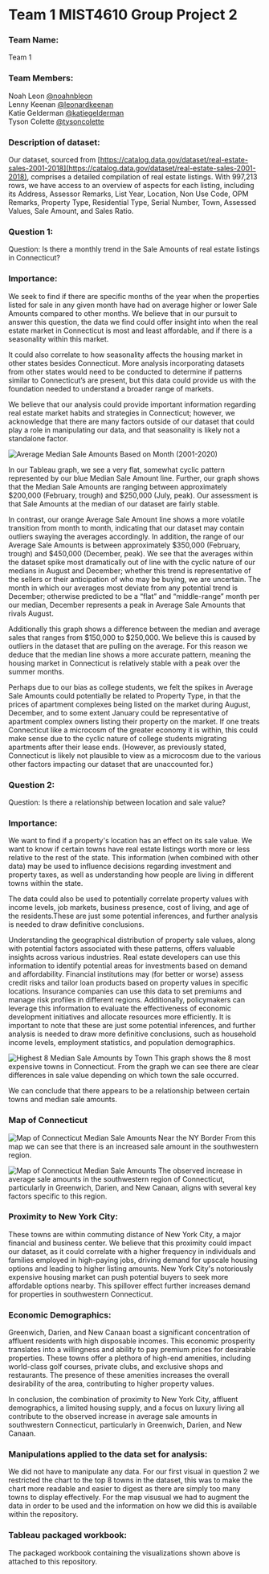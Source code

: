 # Team 1 MIST4610 Group Project 2

### Team Name:
Team 1

### Team Members:
Noah Leon [@noahnbleon](https://github.com/noahnbleon)\
Lenny Keenan [@leonardkeenan](https://github.com/LeonardKeenan)\
Katie Gelderman [@katiegelderman](https://github.com/Katiegelderman)\
Tyson Colette [@tysoncolette](https://github.com/tysoncolette)

### Description of dataset:
Our dataset, sourced from [https://catalog.data.gov/dataset/real-estate-sales-2001-2018](https://catalog.data.gov/dataset/real-estate-sales-2001-2018), comprises a detailed compilation of real estate listings. With 997,213 rows, we have access to an overview of aspects for each listing, including its Address, Assessor Remarks, List Year, Location, Non Use Code, OPM Remarks, Property Type, Residential Type, Serial Number, Town, Assessed Values, Sale Amount, and Sales Ratio.

### Question 1:
Question: Is there a monthly trend in the Sale Amounts of real estate listings in Connecticut?

### Importance:

We seek to find if there are specific months of the year when the properties listed for sale in any given month have had on average higher or lower Sale Amounts compared to other months. We believe that in our pursuit to answer this question, the data we find could offer insight into when the real estate market in Connecticut is most and least affordable, and if there is a seasonality within this market.

It could also correlate to how seasonality affects the housing market in other states besides Connecticut. More analysis incorporating datasets from other states would need to be conducted to determine if patterns similar to Connecticut’s are present, but this data could provide us with the foundation needed to understand a broader range of markets.

We believe that our analysis could provide important information regarding real estate market habits and strategies in Connecticut; however, we acknowledge that there are many factors outside of our dataset that could play a role in manipulating our data, and that seasonality is likely not a standalone factor.

![Average   Median Sale Amounts Based on Month (2001-2020)](https://github.com/noahnbleon/project2/assets/148257298/08615c83-7ce7-45fc-80d8-f09668899af6)

In our Tableau graph, we see a very flat, somewhat cyclic pattern represented by our blue Median Sale Amount line. Further, our graph shows that the Median Sale Amounts are ranging between approximately $200,000 (February, trough) and $250,000 (July, peak). Our assessment is that Sale Amounts at the median of our dataset are fairly stable.

In contrast, our orange Average Sale Amount line shows a more volatile transition from month to month, indicating that our dataset may contain outliers swaying the averages accordingly. In addition, the range of our Average Sale Amounts is between approximately $350,000 (February, trough) and $450,000 (December, peak). We see that the averages within the dataset spike most dramatically out of line with the cyclic nature of our medians in August and December; whether this trend is representative of the sellers or their anticipation of who may be buying, we are uncertain. The month in which our averages most deviate from any potential trend is December; otherwise predicted to be a “flat” and “middle-range” month per our median, December represents a peak in Average Sale Amounts that rivals August.

Additionally this graph shows a difference between the median and average sales that ranges from $150,000 to $250,000. We believe this is caused by outliers in the dataset that are pulling on the average. For this reason we deduce that the median line shows a more accurate pattern, meaning the housing market in Connecticut is relatively stable with a peak over the summer months.

Perhaps due to our bias as college students, we felt the spikes in Average Sale Amounts could potentially be related to Property Type, in that the prices of apartment complexes being listed on the market during August, December, and to some extent January could be representative of apartment complex owners listing their property on the market. If one treats Connecticut like a microcosm of the greater economy it is within, this could make sense due to the cyclic nature of college students migrating apartments after their lease ends. (However, as previously stated, Connecticut is likely not plausible to view as a microcosm due to the various other factors impacting our dataset that are unaccounted for.)

### Question 2:

Question: Is there a relationship between location and sale value?

### Importance:

We want to find if a property's location has an effect on its sale value. We want to know if certain towns have real estate listings worth more or less relative to the rest of the state. This information (when combined with other data) may be used to influence decisions regarding investment and property taxes, as well as understanding how people are living in different towns within the state.

The data could also be used to potentially correlate property values with income levels, job markets, business presence, cost of living, and age of the residents.These are just some potential inferences, and further analysis is needed to draw definitive conclusions.

Understanding the geographical distribution of property sale values, along with potential factors associated with these patterns, offers valuable insights across various industries. Real estate developers can use this information to identify potential areas for investments based on demand and affordability. Financial institutions may (for better or worse) assess credit risks and tailor loan products based on property values in specific locations. Insurance companies can use this data to set premiums and manage risk profiles in different regions. Additionally, policymakers can leverage this information to evaluate the effectiveness of economic development initiatives and allocate resources more efficiently. It is important to note that these are just some potential inferences, and further analysis is needed to draw more definitive conclusions, such as household income levels, employment statistics, and population demographics.

![Highest 8 Median Sale Amounts by Town](https://github.com/noahnbleon/project2/assets/148257298/0762b710-67a5-411c-a383-817ef4798f97)
This graph shows the 8 most expensive towns in Connecticut. From the graph we can see there are clear differences in sale value depending on which town the sale occurred.

We can conclude that there appears to be a relationship between certain towns and median sale amounts.

### Map of Connecticut
![Map of Connecticut Median Sale Amounts Near the NY Border](https://github.com/noahnbleon/project2/assets/148257298/0b6a1964-07c9-4906-b3b0-ec115a17caf4)
From this map we can see that there is an increased sale amount in the southwestern region.

![Map of Connecticut Median Sale Amounts](https://github.com/noahnbleon/project2/assets/148257298/3387b61d-52e9-4692-aa90-6285373628ab)
The observed increase in average sale amounts in the southwestern region of Connecticut, particularly in Greenwich, Darien, and New Canaan, aligns with several key factors specific to this region.

### Proximity to New York City:
These towns are within commuting distance of New York City, a major financial and business center. We believe that this proximity could impact our dataset, as it could correlate with a higher frequency in individuals and families employed in high-paying jobs, driving demand for upscale housing options and leading to higher listing amounts. New York City's notoriously expensive housing market can push potential buyers to seek more affordable options nearby. This spillover effect further increases demand for properties in southwestern Connecticut.

### Economic Demographics:
Greenwich, Darien, and New Canaan boast a significant concentration of affluent residents with high disposable incomes. This economic prosperity translates into a willingness and ability to pay premium prices for desirable properties. These towns offer a plethora of high-end amenities, including world-class golf courses, private clubs, and exclusive shops and restaurants. The presence of these amenities increases the overall desirability of the area, contributing to higher property values.

In conclusion, the combination of proximity to New York City, affluent demographics, a limited housing supply, and a focus on luxury living all contribute to the observed increase in average sale amounts in southwestern Connecticut, particularly in Greenwich, Darien, and New Canaan.

### Manipulations applied to the data set for analysis:

We did not have to manipulate any data. For our first visual in question 2 we restricted the chart to the top 8 towns in the dataset, this was to make the chart more readable and easier to digest as there are simply too many towns to display effectively. For the map visusual we had to augment the data in order to be used and the information on how we did this is available within the repository.

### Tableau packaged workbook:

The packaged workbook containing the visualizations shown above is attached to this repository.



